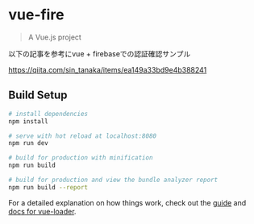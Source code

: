 # vue-fire

> A Vue.js project

以下の記事を参考にvue + firebaseでの認証確認サンプル

https://qiita.com/sin_tanaka/items/ea149a33bd9e4b388241

## Build Setup

``` bash
# install dependencies
npm install

# serve with hot reload at localhost:8080
npm run dev

# build for production with minification
npm run build

# build for production and view the bundle analyzer report
npm run build --report
```

For a detailed explanation on how things work, check out the [guide](http://vuejs-templates.github.io/webpack/) and [docs for vue-loader](http://vuejs.github.io/vue-loader).
